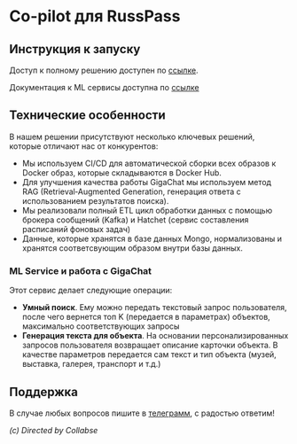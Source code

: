 # Co-pilot для RussPass

## Инструкция к запуску

Доступ к полному решению доступен по [ссылке](http://158.160.14.223).

Документация к ML сервисы доступна по [ссылке](http://167.99.143.97:3000/docs)

## Технические особенности

В нашем решении присутствуют несколько ключевых решений, которые отличают нас от конкурентов:

- Мы используем CI/CD для автоматической сборки всех образов к Docker образ, которые складываются в Docker Hub.
- Для улучшения качества работы GigaChat мы используем метод RAG (Retrieval‑Augmented Generation, генерация ответа с использованием результатов поиска).
- Мы реализовали полный ETL цикл обработки данных с помощью брокера сообщений (Kafka) и Hatchet (сервис составления расписаний фоновых задач)
- Данные, которые хранятся в базе данных Mongo, нормализованы и хранятся соответсвующим образом внутри базы данных.

### ML Service и работа с GigaChat

Этот сервис делает следующие операции:

- **Умный поиск**. Ему можно передать текстовый запрос пользователя, после чего вернется топ K (передается в параметрах) объектов, максимально соответствующих запросы
- **Генерация текста для объекта**. На основании персонализированных запросов пользователя возвращает описание карточки объекта. В качестве параметров передается сам текст и тип объекта (музей, выставка, галерея, транспорт и т.д.)

## Поддержка

В случае любых вопросов пишите в [телеграмм](t.me/ilya_2108), с радостью ответим! 

*(c) Directed by Collabse*